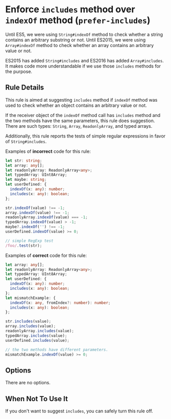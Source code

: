 # Enforce `includes` method over `indexOf` method (`prefer-includes`)

Until ES5, we were using `String#indexOf` method to check whether a string contains an arbitrary substring or not.
Until ES2015, we were using `Array#indexOf` method to check whether an array contains an arbitrary value or not.

ES2015 has added `String#includes` and ES2016 has added `Array#includes`.
It makes code more understandable if we use those `includes` methods for the purpose.

## Rule Details

This rule is aimed at suggesting `includes` method if `indexOf` method was used to check whether an object contains an arbitrary value or not.

If the receiver object of the `indexOf` method call has `includes` method and the two methods have the same parameters, this rule does suggestion.
There are such types: `String`, `Array`, `ReadonlyArray`, and typed arrays.

Additionally, this rule reports the tests of simple regular expressions in favor of `String#includes`.

Examples of **incorrect** code for this rule:

```ts
let str: string;
let array: any[];
let readonlyArray: ReadonlyArray<any>;
let typedArray: UInt8Array;
let maybe: string;
let userDefined: {
  indexOf(x: any): number;
  includes(x: any): boolean;
};

str.indexOf(value) !== -1;
array.indexOf(value) !== -1;
readonlyArray.indexOf(value) === -1;
typedArray.indexOf(value) > -1;
maybe?.indexOf('') !== -1;
userDefined.indexOf(value) >= 0;

// simple RegExp test
/foo/.test(str);
```

Examples of **correct** code for this rule:

```ts
let array: any[];
let readonlyArray: ReadonlyArray<any>;
let typedArray: UInt8Array;
let userDefined: {
  indexOf(x: any): number;
  includes(x: any): boolean;
};
let mismatchExample: {
  indexOf(x: any, fromIndex?: number): number;
  includes(x: any): boolean;
};

str.includes(value);
array.includes(value);
readonlyArray.includes(value);
typedArray.includes(value);
userDefined.includes(value);

// the two methods have different parameters.
mismatchExample.indexOf(value) >= 0;
```

## Options

There are no options.

## When Not To Use It

If you don't want to suggest `includes`, you can safely turn this rule off.
